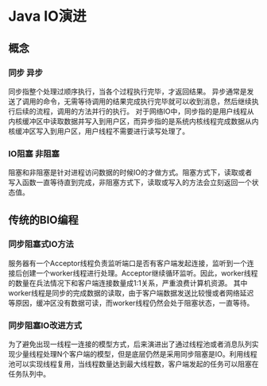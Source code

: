 # Java IO演进
## 概念

### 同步 异步
同步指整个处理过顺序执行，当各个过程执行完毕，才返回结果。
异步通常是发送了调用的命令，无需等待调用的结果完成执行完毕就可以收到消息，然后继续执行后续的流程，调用的方法并行的执行。
对于网络IO中，同步指的是用户线程从内核缓冲区中读取数据并写入到用户区，而异步指的是系统内核线程完成数据从内核缓冲区写入到用户区，用户线程不需要进行读写处理了。

### IO阻塞 非阻塞
阻塞和非阻塞是针对进程访问数据的时候IO的才做方式。阻塞方式下，读取或者写入函数一直等待直到完成，非阻塞方式下，读取或写入的方法会立刻返回一个状态值。

## 传统的BIO编程

### 同步阻塞式IO方法
服务器有一个Acceptor线程负责监听端口是否有客户端发起连接，监听到一个连接后创建一个worker线程进行处理。Acceptor继续循环监听。因此，worker线程的数量在兵法情况下和客户端连接数量成1:1关系，严重浪费计算机资源。
其中worker线程是同步的完成数据的读取，由于客户端数据发送比较慢或者网络延迟等原因，缓冲区没有数据可读，而worker线程仍然会处于阻塞状态，一直等待。

### 同步阻塞IO改进方式
为了避免出现一线程一连接的模型方式，后来演进出了通过线程池或者消息队列实现少量线程处理N个客户端的模型，但是底层仍然是采用同步阻塞是IO。利用线程池可以实现线程复用，当线程数量达到最大线程数，客户端发起的任务可以阻塞在任务队列中。